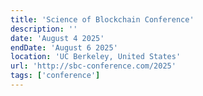 ```yaml
---
title: 'Science of Blockchain Conference'
description: ''
date: 'August 4 2025'
endDate: 'August 6 2025'
location: 'UC Berkeley, United States'
url: 'http://sbc-conference.com/2025'
tags: ['conference']
---
```


